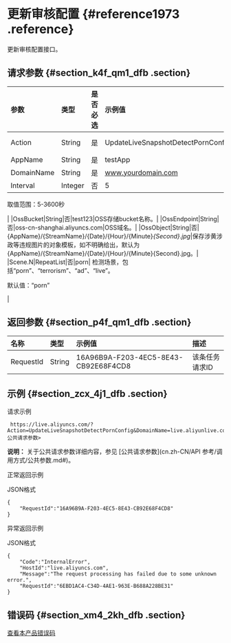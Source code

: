 # 更新审核配置 {#reference1973 .reference}

更新审核配置接口。

## 请求参数 {#section_k4f_qm1_dfb .section}

|参数|类型|是否必选|示例值|描述|
|:-|:-|:---|:--|:-|
|Action|String|是|UpdateLiveSnapshotDetectPornConfig|系统规定参数。取值：UpdateLiveSnapshotDetectPornConfig|
|AppName|String|是|testApp|App名，支持`*`表示全部。|
|DomainName|String|是|www.yourdomain.com|用户域名。|
|Interval|Integer|否|5| 采样间隔。

 取值范围：5-3600秒

 |
|OssBucket|String|否|test123|OSS存储bucket名称。|
|OssEndpoint|String|否|oss-cn-shanghai.aliyuncs.com|OSS域名。|
|OssObject|String|否|\{AppName\}/\{StreamName\}/\{Date\}/\{Hour\}/\{Minute\}*\{Second\}.jpg*|保存涉黄涉政等违规图片的对象模板，如不明确给出，默认为\{AppName\}/\{StreamName\}/\{Date\}/\{Hour\}/\{Minute\}\{Second\}.jpg。|
|Scene.N|RepeatList|否|porn| 检测场景，包括“porn”、“terrorism”、“ad”、“live”。

 默认值：“porn”

 |

## 返回参数 {#section_p4f_qm1_dfb .section}

|名称|类型|示例值|描述|
|:-|:-|:--|:-|
|RequestId|String|16A96B9A-F203-4EC5-8E43-CB92E68F4CD8|该条任务请求ID|

## 示例 {#section_zcx_4j1_dfb .section}

请求示例

```
 https://live.aliyuncs.com/?Action=UpdateLiveSnapshotDetectPornConfig&DomainName=live.aliyunlive.com&AppName=xxx&Interval=30<公共请求参数>
```

**说明：** 关于公共请求参数详细内容，参见 [公共请求参数](cn.zh-CN/API 参考/调用方式/公共参数.md#)。

正常返回示例

JSON格式

```
{
    "RequestId":"16A96B9A-F203-4EC5-8E43-CB92E68F4CD8"
}
```

异常返回示例

JSON格式

```
{
    "Code":"InternalError",
    "HostId":"live.aliyuncs.com",
    "Message":"The request processing has failed due to some unknown error.",
    "RequestId":"6EBD1AC4-C34D-4AE1-963E-B688A228BE31"
}
```

## 错误码 {#section_xm4_2kh_dfb .section}

 [查看本产品错误码](https://error-center.aliyun.com/status/product/live) 

